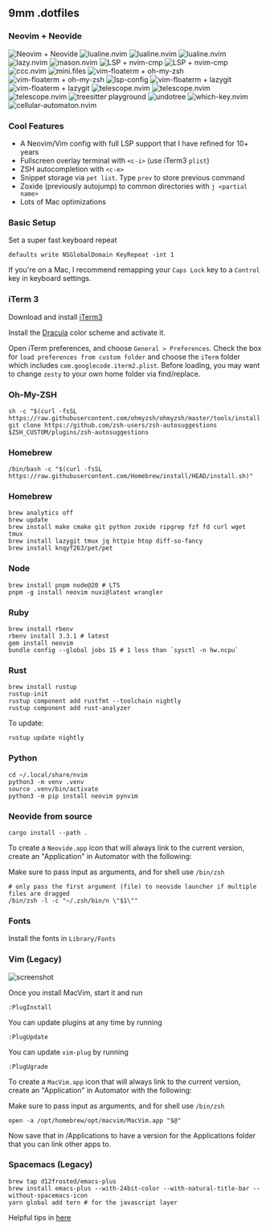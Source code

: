 ## 9mm .dotfiles

### Neovim + Neovide

![Neovim + Neovide](https://raw.github.com/9mm/dotfiles/master/screenshots/home.png)
![lualine.nvim](https://raw.github.com/9mm/dotfiles/master/screenshots/mode-n.png)
![lualine.nvim](https://raw.github.com/9mm/dotfiles/master/screenshots/mode-r.png)
![lualine.nvim](https://raw.github.com/9mm/dotfiles/master/screenshots/mode-i.png)
![lazy.nvim](https://raw.github.com/9mm/dotfiles/master/screenshots/ls.png)
![mason.nvim](https://raw.github.com/9mm/dotfiles/master/screenshots/mm.png)
![LSP + nvim-cmp](https://raw.github.com/9mm/dotfiles/master/screenshots/cmp.png)
![LSP + nvim-cmp](https://raw.github.com/9mm/dotfiles/master/screenshots/cmp2.png)
![ccc.nvim](https://raw.github.com/9mm/dotfiles/master/screenshots/cp.png)
![mini.files](https://raw.github.com/9mm/dotfiles/master/screenshots/fe.png)
![vim-floaterm + oh-my-zsh](https://raw.github.com/9mm/dotfiles/master/screenshots/iterm.png)
![vim-floaterm + oh-my-zsh](https://raw.github.com/9mm/dotfiles/master/screenshots/iterm2.png)
![lsp-config](https://raw.github.com/9mm/dotfiles/master/screenshots/lspc.png)
![vim-floaterm + lazygit](https://raw.github.com/9mm/dotfiles/master/screenshots/lz.png)
![vim-floaterm + lazygit](https://raw.github.com/9mm/dotfiles/master/screenshots/lz2.png)
![telescope.nvim](https://raw.github.com/9mm/dotfiles/master/screenshots/gg.png)
![telescope.nvim](https://raw.github.com/9mm/dotfiles/master/screenshots/q.png)
![telescope.nvim](https://raw.github.com/9mm/dotfiles/master/screenshots/telescope.png)
![treesitter playground](https://raw.github.com/9mm/dotfiles/master/screenshots/ts.png)
![undotree](https://raw.github.com/9mm/dotfiles/master/screenshots/undo.png)
![which-key.nvim](https://raw.github.com/9mm/dotfiles/master/screenshots/wk.png)
![cellular-automaton.nvim](https://raw.github.com/9mm/dotfiles/master/screenshots/car.png)

### Cool Features

* A Neovim/Vim config with full LSP support that I have refined for 10+ years
* Fullscreen overlay terminal with `<c-i>` (use iTerm3 `plist`)
* ZSH autocompletion with `<c-e>`
* Snippet storage via `pet list`. Type `prev` to store previous command
* Zoxide (previously autojump) to common directories with `j <partial name>`
* Lots of Mac optimizations

### Basic Setup

Set a super fast keyboard repeat

    defaults write NSGlobalDomain KeyRepeat -int 1

If you're on a Mac, I recommend remapping your `Caps Lock` key to a `Control` key in keyboard settings.

### iTerm 3

Download and install [iTerm3](https://www.iterm2.com/downloads.html)

Install the [Dracula](https://draculatheme.com/iterm/) color scheme and activate it.

Open iTerm preferences, and choose `General > Preferences`. Check the box for
`load preferences from custom folder` and choose the `iTerm` folder which
includes `com.googlecode.iterm2.plist`. Before loading, you may want to change
`zesty` to your own home folder via find/replace.

### Oh-My-ZSH

    sh -c "$(curl -fsSL https://raw.githubusercontent.com/ohmyzsh/ohmyzsh/master/tools/install.sh)"
    git clone https://github.com/zsh-users/zsh-autosuggestions $ZSH_CUSTOM/plugins/zsh-autosuggestions

### Homebrew

    /bin/bash -c "$(curl -fsSL https://raw.githubusercontent.com/Homebrew/install/HEAD/install.sh)"

### Homebrew

    brew analytics off
    brew update
    brew install make cmake git python zoxide ripgrep fzf fd curl wget tmux
    brew install lazygit tmux jq httpie htop diff-so-fancy
    brew install knqyf263/pet/pet

### Node

    brew install pnpm node@20 # LTS
    pnpm -g install neovim nuxi@latest wrangler

### Ruby

    brew install rbenv
    rbenv install 3.3.1 # latest
    gem install neovim
    bundle config --global jobs 15 # 1 less than `sysctl -n hw.ncpu`

### Rust

    brew install rustup
    rustup-init
    rustup component add rustfmt --toolchain nightly
    rustup component add rust-analyzer

To update:

    rustup update nightly

### Python

    cd ~/.local/share/nvim
    python3 -m venv .venv
    source .venv/bin/activate
    python3 -m pip install neovim pynvim

### Neovide from source

    cargo install --path .

To create a `Neovide.app` icon that will always link to the current version, create an "Application" in Automator with the following:

Make sure to pass input as arguments, and for shell use `/bin/zsh`

    # only pass the first argument (file) to neovide launcher if multiple files are dragged
    /bin/zsh -l -c "~/.zsh/bin/n \"$1\""

### Fonts

Install the fonts in `Library/Fonts`

### Vim (Legacy)

![screenshot](https://raw.github.com/9mm/dotfiles/master/screenshot.png)


Once you install MacVim, start it and run

    :PlugInstall

You can update plugins at any time by running

    :PlugUpdate

You can update `vim-plug` by running

    :PlugUgrade

To create a `MacVim.app` icon that will always link to the current version, create an "Application" in Automator with the following:

Make sure to pass input as arguments, and for shell use `/bin/zsh`

    open -a /opt/homebrew/opt/macvim/MacVim.app "$@"

Now save that in /Applications to have a version for the Applications folder that you can link other apps to.

### Spacemacs (Legacy)

    brew tap d12frosted/emacs-plus
    brew install emacs-plus --with-24bit-color --with-natural-title-bar --without-spacemacs-icon
    yarn global add tern # for the javascript layer

Helpful tips in [here](https://elixirforum.com/t/spacemacs-general-discussion-blog-posts-wiki/109?source_topic_id=3191)
